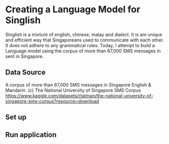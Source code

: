 # Creating a Language Model for Singlish

Singlish is a mixture of english, chinese, malay and dialect. It is am unique and efficient way that Singaporeans used to communicate with each other. It does not adhere to any grammatical rules. Today, I attempt to build a Language model using the corpus of more than 67,000 SMS messages in sent in Singapore.

## Data Source
A corpus of more than 67,000 SMS messages in Singapore English & Mandarin. 
(c) The National University of Singapore SMS Corpus
https://www.kaggle.com/datasets/rtatman/the-national-university-of-singapore-sms-corpus?resource=download

## Set up

## Run application
